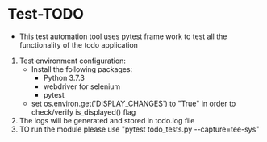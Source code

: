 # Test-TODO
* This test automation tool uses pytest frame work to test all the functionality of the todo application
1) Test environment configuration:
     * Install the following packages:
          - Python 3.7.3
          - webdriver for selenium
          - pytest   
     * set os.environ.get('DISPLAY_CHANGES') to "True" in order to check/verify is_displayed() flag 
2) The logs will be generated and stored in todo.log file
3) TO run the module please use "pytest todo_tests.py --capture=tee-sys"

